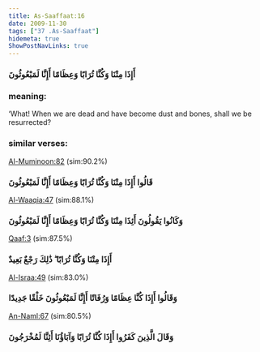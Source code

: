 ```yaml
---
title: As-Saaffaat:16
date: 2009-11-30
tags: ["37 .As-Saaffaat"]
hidemeta: true 
ShowPostNavLinks: true 
---
```

### أَإِذَا مِتْنَا وَكُنَّا تُرَابًا وَعِظَامًا أَإِنَّا لَمَبْعُوثُونَ
### meaning: 
‘What! When we are dead and have become dust and bones, shall we be resurrected?
### similar verses: 

[Al-Muminoon:82](/23/82) (sim:90.2%)

### قَالُوا أَإِذَا مِتْنَا وَكُنَّا تُرَابًا وَعِظَامًا أَإِنَّا لَمَبْعُوثُونَ

[Al-Waaqia:47](/56/47) (sim:88.1%)

### وَكَانُوا يَقُولُونَ أَئِذَا مِتْنَا وَكُنَّا تُرَابًا وَعِظَامًا أَإِنَّا لَمَبْعُوثُونَ

[Qaaf:3](/50/3) (sim:87.5%)

### أَإِذَا مِتْنَا وَكُنَّا تُرَابًا ۖ ذَٰلِكَ رَجْعٌ بَعِيدٌ

[Al-Israa:49](/17/49) (sim:83.0%)

### وَقَالُوا أَإِذَا كُنَّا عِظَامًا وَرُفَاتًا أَإِنَّا لَمَبْعُوثُونَ خَلْقًا جَدِيدًا

[An-Naml:67](/27/67) (sim:80.5%)

### وَقَالَ الَّذِينَ كَفَرُوا أَإِذَا كُنَّا تُرَابًا وَآبَاؤُنَا أَئِنَّا لَمُخْرَجُونَ
